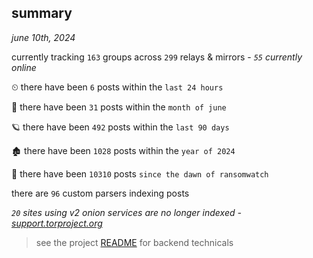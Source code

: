 
## summary
_june 10th, 2024_

currently tracking `163` groups across `299` relays & mirrors - _`55` currently online_

⏲ there have been `6` posts within the `last 24 hours`

🦈 there have been `31` posts within the `month of june`

🪐 there have been `492` posts within the `last 90 days`

🏚 there have been `1028` posts within the `year of 2024`

🦕 there have been `10310` posts `since the dawn of ransomwatch`

there are `96` custom parsers indexing posts

_`20` sites using v2 onion services are no longer indexed - [support.torproject.org](https://support.torproject.org/onionservices/v2-deprecation/)_

> see the project [README](https://github.com/joshhighet/ransomwatch#ransomwatch--) for backend technicals
